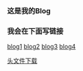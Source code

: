 ### 这是我的Blog

### 我会在下面写链接
[blog1](https://acjudge.com/d/atcoder/blog/1214/670a5a22f20d292d2d37765a#1728731682617)
[blog2](https://acjudge.com/d/atcoder/blog/1214/662ba0159ab59d354b16581a#1714135061054)
[blog3](https://acjudge.com/d/atcoder/blog/1214/661929949ab59d354b0ee248#1712925076962)
[blog4](https://acjudge.com/d/atcoder/blog/1214/65ed0f69cde3218b13a64efd#1710034793656)


[头文件下载](https://acjudge.com/file/1214/super.cpp)



<div class="a2a_kit a2a_kit_size_32 a2a_default_style">
<a class="a2a_dd" href="https://www.addtoany.com/share"></a>
<a class="a2a_button_facebook"></a>
<a class="a2a_button_mastodon"></a>
<a class="a2a_button_email"></a>
</div>
<script defer src="https://static.addtoany.com/menu/page.js"></script>
